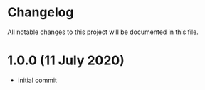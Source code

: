 # Changelog

All notable changes to this project will be documented in this file.

<a name="1.0.0"></a>

# 1.0.0 (11 July 2020)

- initial commit